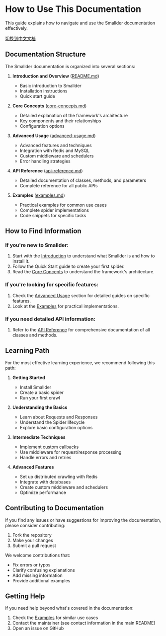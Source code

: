 # How to Use This Documentation

This guide explains how to navigate and use the Smallder documentation effectively.

[切换到中文文档](how-to-use-docs_zh.md)

## Documentation Structure

The Smallder documentation is organized into several sections:

1. **Introduction and Overview** ([README.md](README.md))
   - Basic introduction to Smallder
   - Installation instructions
   - Quick start guide

2. **Core Concepts** ([core-concepts.md](core-concepts.md))
   - Detailed explanation of the framework's architecture
   - Key components and their relationships
   - Configuration options

3. **Advanced Usage** ([advanced-usage.md](advanced-usage.md))
   - Advanced features and techniques
   - Integration with Redis and MySQL
   - Custom middleware and schedulers
   - Error handling strategies

4. **API Reference** ([api-reference.md](api-reference.md))
   - Detailed documentation of classes, methods, and parameters
   - Complete reference for all public APIs

5. **Examples** ([examples.md](examples.md))
   - Practical examples for common use cases
   - Complete spider implementations
   - Code snippets for specific tasks

## How to Find Information

### If you're new to Smallder:

1. Start with the [Introduction](README.md) to understand what Smallder is and how to install it.
2. Follow the Quick Start guide to create your first spider.
3. Read the [Core Concepts](core-concepts.md) to understand the framework's architecture.

### If you're looking for specific features:

1. Check the [Advanced Usage](advanced-usage.md) section for detailed guides on specific features.
2. Look at the [Examples](examples.md) for practical implementations.

### If you need detailed API information:

1. Refer to the [API Reference](api-reference.md) for comprehensive documentation of all classes and methods.

## Learning Path

For the most effective learning experience, we recommend following this path:

1. **Getting Started**
   - Install Smallder
   - Create a basic spider
   - Run your first crawl

2. **Understanding the Basics**
   - Learn about Requests and Responses
   - Understand the Spider lifecycle
   - Explore basic configuration options

3. **Intermediate Techniques**
   - Implement custom callbacks
   - Use middleware for request/response processing
   - Handle errors and retries

4. **Advanced Features**
   - Set up distributed crawling with Redis
   - Integrate with databases
   - Create custom middleware and schedulers
   - Optimize performance

## Contributing to Documentation

If you find any issues or have suggestions for improving the documentation, please consider contributing:

1. Fork the repository
2. Make your changes
3. Submit a pull request

We welcome contributions that:
- Fix errors or typos
- Clarify confusing explanations
- Add missing information
- Provide additional examples

## Getting Help

If you need help beyond what's covered in the documentation:

1. Check the [Examples](examples.md) for similar use cases
2. Contact the maintainer (see contact information in the main README)
3. Open an issue on GitHub
